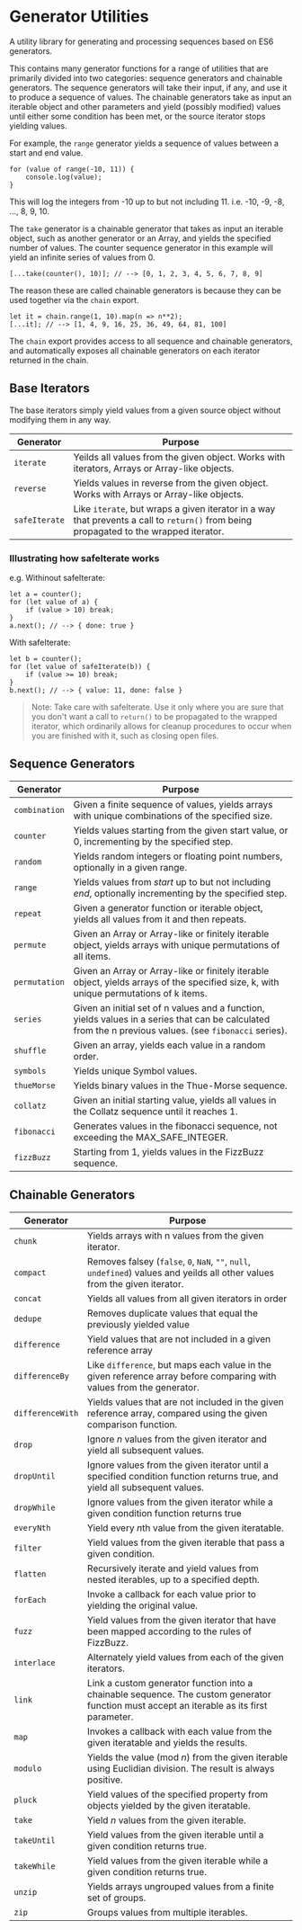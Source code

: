 Generator Utilities
====

A utility library for generating and processing sequences based on ES6 generators.

This contains many generator functions for a range of utilities that are primarily divided into two categories: sequence generators and chainable generators. The sequence generators will take their input, if any, and use it to produce a sequence of values. The chainable generators take as input an iterable object and other parameters and yield (possibly modified) values until either some condition has been met, or the source iterator stops yielding values.

For example, the `range` generator yields a sequence of values between a start and end value.

    for (value of range(-10, 11)) {
        console.log(value);
    }

This will log the integers from -10 up to but not including 11. i.e. -10, -9, -8, ..., 8, 9, 10.

The `take` generator is a chainable generator that takes as input an iterable object, such as another generator or an Array, and yields the specified number of values. The counter sequence generator in this example will yield an infinite series of values from 0.

    [...take(counter(), 10)]; // --> [0, 1, 2, 3, 4, 5, 6, 7, 8, 9]

The reason these are called chainable generators is because they can be used together via the `chain` export.

    let it = chain.range(1, 10).map(n => n**2);
    [...it]; // --> [1, 4, 9, 16, 25, 36, 49, 64, 81, 100]

The `chain` export provides access to all sequence and chainable generators, and automatically exposes all chainable generators on each iterator returned in the chain.

## Base Iterators

The base iterators simply yield values from a given source object without modifying them in any way.

| Generator | Purpose |
| --------- | ------- |
| `iterate` | Yeilds all values from the given object. Works with iterators, Arrays or Array-like objects.
| `reverse` | Yields values in reverse from the given object. Works with Arrays or Array-like objects.
| `safeIterate` | Like `iterate`, but wraps a given iterator in a way that prevents a call to `return()` from being propagated to the wrapped iterator.

### Illustrating how safeIterate works

e.g. Withinout safeIterate:

    let a = counter();
    for (let value of a) {
        if (value > 10) break;
    }
    a.next(); // --> { done: true }

With safeIterate:

    let b = counter();
    for (let value of safeIterate(b)) {
        if (value >= 10) break;
    }
    b.next(); // --> { value: 11, done: false }

> Note: Take care with safeIterate. Use it only where you are sure that you don't want a call to `return()` to be propagated to the wrapped iterator, which ordinarily allows for cleanup procedures to occur when you are finished with it, such as closing open files.

## Sequence Generators

| Generator   | Purpose |
| ----------- | ------- |
| `combination` | Given a finite sequence of values, yields arrays with unique combinations of the specified size.
| `counter` | Yields values starting from the given start value, or 0, incrementing by the specified step.
| `random`    | Yields random integers or floating point numbers, optionally in a given range. |
| `range`       | Yields values from *start* up to but not including *end*, optionally incrementing by the specified step. |
| `repeat`      | Given a generator function or iterable object, yields all values from it and then repeats. |
| `permute`     | Given an Array or Array-like or finitely iterable object, yields arrays with unique permutations of all items. |
| `permutation` | Given an Array or Array-like or finitely iterable object, yields arrays of the specified size, k, with unique permutations of k items. |
| `series`      | Given an initial set of n values and a function, yields values in a series that can be calculated from the n previous values. (see `fibonacci` series). |
| `shuffle`     | Given an array, yields each value  in a random order. |
| `symbols`     | Yields unique Symbol values. |
| `thueMorse`   | Yields binary values in the Thue-Morse sequence. |
| `collatz`     | Given an initial starting value, yields all values in the Collatz sequence until it reaches 1. |
| `fibonacci`   |Generates values in the fibonacci sequence, not exceeding the MAX_SAFE_INTEGER. |
| `fizzBuzz`    | Starting from 1, yields values in the FizzBuzz sequence. |

## Chainable Generators

| Generator | Purpose |
| --------- | ------- |
| `chunk`          | Yields arrays with n values from the given iterator. |
| `compact`        | Removes falsey (`false`, `0`, `NaN`, `""`, `null`, `undefined`) values and yeilds all other values from the given iterator. |
| `concat`         | Yields all values from all given iterators in order |
| `dedupe`         | Removes duplicate values that equal the previously yielded value |
| `difference`     | Yield values that are not included in a given reference array |
| `differenceBy`   | Like `difference`, but maps each value in the given reference array before comparing with values from the generator. |
| `differenceWith` | Yields values that are not included in the given reference array, compared using the given comparison function. |
| `drop`           | Ignore *n* values from the given iterator and yield all subsequent values. |
| `dropUntil`      | Ignore values from the given iterator until a specified condition function returns true, and yield all subsequent values. |
| `dropWhile`      | Ignore values from the given iterator while a given condition function returns true |
| `everyNth`       | Yield every *n*th value from the given iteratable. |
| `filter`         | Yield values from the given iterable that pass a given condition. |
| `flatten`        | Recursively iterate and yield values from nested iterables, up to a specified depth. |
| `forEach`        | Invoke a callback for each value prior to yielding the original value. |
| `fuzz`           | Yield values from the given iterator that have been mapped according to the rules of FizzBuzz. |
| `interlace`      | Alternately yield values from each of the given iterators. |
| `link`           | Link a custom generator function into a chainable sequence. The custom generator function must accept an iterable as its first parameter. |
| `map`            | Invokes a callback with each value from the given iteratable and yields the results. |
| `modulo`         | Yields the value (mod *n*) from the given iterable using Euclidian division. The result is always positive. |
| `pluck`          | Yield values of the specified property from objects yielded by the given iteratable. |
| `take`           | Yield *n* values from the given iterable. |
| `takeUntil`      | Yield values from the given iterable until a given condition returns true. |
| `takeWhile`      | Yield values from the given iterable while a given condition returns true. |
| `unzip`          | Yields arrays ungrouped values from a finite set of groups. |
| `zip`            | Groups values from multiple iterables. |
